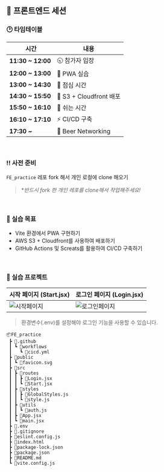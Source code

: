 ## 📢 프론트엔드 세션

### 🕑 타임테이블
| 시간 | 내용 |
| --- | --- |
| **11:30 ~ 12:00** | 🕤 참가자 입장 |
| **12:00 ~ 13:00** | 📱 PWA 실습 |
| **13:00 ~ 14:30** | 🍙 점심 시간 |
| **14:30 ~ 15:50** | 💫 S3 + Cloudfront 배포 |
| **15:50 ~ 16:10** | 💭 쉬는 시간 |
| **16:10 ~ 17:10** | ⚡️ CI/CD 구축 |
| **17:30 ~** | 🍻 Beer Networking |

<br>

### ‼️ 사전 준비
`FE_practice` 레포 fork 해서 개인 로컬에 clone 해오기 <br>
> **반드시 fork 한 개인 레포를 clone해서 작업해주세요!*

<br>

### 💭 실습 목표
- Vite 환경에서 PWA 구현하기
- AWS S3 + Cloudfront를 사용하여 배포하기
- GitHub Actions 및 Screats를 활용하여 CI/CD 구축하기

<br>

### 📁 실습 프로젝트
| 시작 페이지 (Start.jsx) | 로그인 페이지 (Login.jsx) |
| --- | --- |
| ![시작페이지](https://github.com/user-attachments/assets/03fc772c-7e57-4256-ac9c-c204c9e8ac6f) | ![로그인페이지](https://github.com/user-attachments/assets/5f481965-6642-43b6-bc66-ebe72c74459f) |

> 환경변수(.env)를 설정해야 로그인 기능을 사용할 수 있습니다.

```
📦FE_practice
 ┣ 📂.github
 ┃ ┗ 📂workflows
 ┃   ┗ 📜cicd.yml
 ┣ 📂public
 ┃ ┗ 📜favicon.svg
 ┣ 📂src
 ┃ ┣ 📂routes
 ┃ ┃ ┣ 📜Login.jsx
 ┃ ┃ ┗ 📜Start.jsx
 ┃ ┣ 📂styles
 ┃ ┃ ┣ 📜GlobalStyles.js
 ┃ ┃ ┗ 📜style.js
 ┃ ┣ 📂utils
 ┃ ┃ ┗ 📜auth.js
 ┃ ┣ 📜App.jsx
 ┃ ┗ 📜main.jsx
 ┣ 📜.env
 ┣ 📜.gitignore
 ┣ 📜eslint.config.js
 ┣ 📜index.html
 ┣ 📜package-lock.json
 ┣ 📜package.json
 ┣ 📜README.md
 ┗ 📜vite.config.js
```